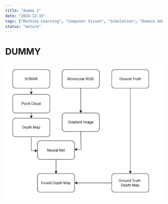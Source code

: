 ```yaml
---
title: "dummy 2"
date: "2024-12-15"
tags: ["Machine Learning", "Computer Vision", "Simulation", "Domain Adaptation", ]
status: "mature"
---
```


# DUMMY

![Article](../../image.png)